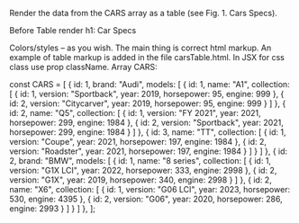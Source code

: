 Render the data from the CARS array as a table (see Fig. 1. Cars Specs).

Before Table render h1: Car Specs

Colors/styles – as you wish. The main thing is correct html markup. 
An example of table markup is added in the file carsTable.html. In JSX for css class use prop className.
Array CARS:

const CARS = [
    {
        id: 1,
        brand: "Audi",
        models: [
            {
                id: 1,
                name: "A1",
                collection: [
                    {
                        id: 1,
                        version: "Sportback",
                        year: 2019,
                        horsepower: 95,
                        engine: 999
                    },
                    {
                        id: 2,
                        version: "Citycarver",
                        year: 2019,
                        horsepower: 95,
                        engine: 999
                    }
                ]
            },
            {
                id: 2,
                name: "Q5",
                collection: [
                    {
                        id: 1,
                        version: "FY 2021",
                        year: 2021,
                        horsepower: 299,
                        engine: 1984
                    },
                    {
                        id: 2,
                        version: "Sportback",
                        year: 2021,
                        horsepower: 299,
                        engine: 1984
                    }
                ]
            },
            {
                id: 3,
                name: "TT",
                collection: [
                    {
                        id: 1,
                        version: "Coupe",
                        year: 2021,
                        horsepower: 197,
                        engine: 1984
                    },
                    {
                        id: 2,
                        version: "Roadster",
                        year: 2021,
                        horsepower: 197,
                        engine: 1984
                    }
                ]
            }
        ]
    },
    {
        id: 2,
        brand: "BMW",
        models: [
            {
                id: 1,
                name: "8 series",
                collection: [
                    {
                        id: 1,
                        version: "G1X LCI",
                        year: 2022,
                        horsepower: 333,
                        engine: 2998
                    },
                    {
                        id: 2,
                        version: "G1X",
                        year: 2019,
                        horsepower: 340,
                        engine: 2998
                    }
                ]
            },
            {
                id: 2,
                name: "X6",
                collection: [
                    {
                        id: 1,
                        version: "G06 LCI",
                        year: 2023,
                        horsepower: 530,
                        engine: 4395
                    },
                    {
                        id: 2,
                        version: "G06",
                        year: 2020,
                        horsepower: 286,
                        engine: 2993
                    }
                ]
            }
        ]
    },
];